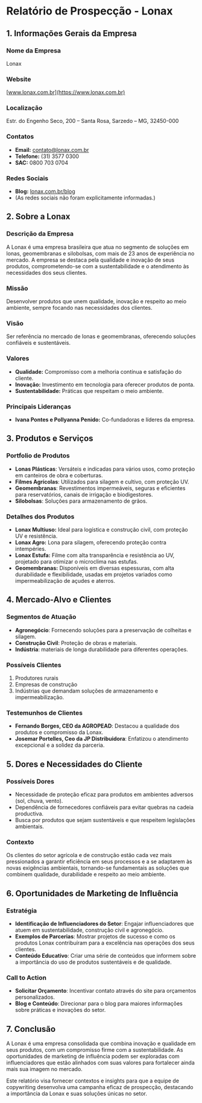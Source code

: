 # Relatório de Prospecção - Lonax

## 1. Informações Gerais da Empresa

### Nome da Empresa
Lonax

### Website
[www.lonax.com.br](https://www.lonax.com.br)

### Localização
Estr. do Engenho Seco, 200 – Santa Rosa, Sarzedo – MG, 32450-000

### Contatos
- **Email:** contato@lonax.com.br
- **Telefone:** (31) 3577 0300
- **SAC:** 0800 703 0704

### Redes Sociais
- **Blog:** [lonax.com.br/blog](https://lonax.com.br/blog)
- (As redes sociais não foram explicitamente informadas.)

## 2. Sobre a Lonax

### Descrição da Empresa
A Lonax é uma empresa brasileira que atua no segmento de soluções em lonas, geomembranas e silobolsas, com mais de 23 anos de experiência no mercado. A empresa se destaca pela qualidade e inovação de seus produtos, comprometendo-se com a sustentabilidade e o atendimento às necessidades dos seus clientes.

### Missão
Desenvolver produtos que unem qualidade, inovação e respeito ao meio ambiente, sempre focando nas necessidades dos clientes.

### Visão
Ser referência no mercado de lonas e geomembranas, oferecendo soluções confiáveis e sustentáveis.

### Valores
- **Qualidade:** Compromisso com a melhoria contínua e satisfação do cliente.
- **Inovação:** Investimento em tecnologia para oferecer produtos de ponta.
- **Sustentabilidade:** Práticas que respeitam o meio ambiente.

### Principais Lideranças
- **Ivana Pontes e Pollyanna Penido:** Co-fundadoras e líderes da empresa.

## 3. Produtos e Serviços

### Portfolio de Produtos
- **Lonas Plásticas**: Versáteis e indicadas para vários usos, como proteção em canteiros de obra e coberturas.
- **Filmes Agrícolas**: Utilizados para silagem e cultivo, com proteção UV.
- **Geomembranas**: Revestimentos impermeáveis, seguras e eficientes para reservatórios, canais de irrigação e biodigestores.
- **Silobolsas**: Soluções para armazenamento de grãos.

### Detalhes dos Produtos
- **Lonax Multiuso:** Ideal para logística e construção civil, com proteção UV e resistência.
- **Lonax Agro:** Lona para silagem, oferecendo proteção contra intempéries.
- **Lonax Estufa:** Filme com alta transparência e resistência ao UV, projetado para otimizar o microclima nas estufas.
- **Geomembranas:** Disponíveis em diversas espessuras, com alta durabilidade e flexibilidade, usadas em projetos variados como impermeabilização de açudes e aterros.

## 4. Mercado-Alvo e Clientes

### Segmentos de Atuação
- **Agronegócio**: Fornecendo soluções para a preservação de colheitas e silagem.
- **Construção Civil**: Proteção de obras e materiais.
- **Indústria**: materiais de longa durabilidade para diferentes operações.

### Possíveis Clientes
1. Produtores rurais
2. Empresas de construção
3. Indústrias que demandam soluções de armazenamento e impermeabilização.

### Testemunhos de Clientes
- **Fernando Borges, CEO da AGROPEAD**: Destacou a qualidade dos produtos e compromisso da Lonax.
- **Josemar Portelles, Ceo da JP Distribuidora**: Enfatizou o atendimento excepcional e a solidez da parceria.

## 5. Dores e Necessidades do Cliente

### Possíveis Dores
- Necessidade de proteção eficaz para produtos em ambientes adversos (sol, chuva, vento).
- Dependência de fornecedores confiáveis para evitar quebras na cadeia productiva.
- Busca por produtos que sejam sustentáveis e que respeitem legislações ambientais.

### Contexto
Os clientes do setor agrícola e de construção estão cada vez mais pressionados a garantir eficiência em seus processos e a se adaptarem às novas exigências ambientais, tornando-se fundamentais as soluções que combinem qualidade, durabilidade e respeito ao meio ambiente.

## 6. Oportunidades de Marketing de Influência

### Estratégia
- **Identificação de Influenciadores do Setor**: Engajar influenciadores que atuem em sustentabilidade, construção civil e agronegócio.
- **Exemplos de Parcerias**: Mostrar projetos de sucesso e como os produtos Lonax contribuíram para a excelência nas operações dos seus clientes.
- **Conteúdo Educativo**: Criar uma série de conteúdos que informem sobre a importância do uso de produtos sustentáveis e de qualidade.

### Call to Action
- **Solicitar Orçamento**: Incentivar contato através do site para orçamentos personalizados.
- **Blog e Conteúdo**: Direcionar para o blog para maiores informações sobre práticas e inovações do setor.

## 7. Conclusão
A Lonax é uma empresa consolidada que combina inovação e qualidade em seus produtos, com um compromisso firme com a sustentabilidade. As oportunidades de marketing de influência podem ser exploradas com influenciadores que estão alinhados com suas valores para fortalecer ainda mais sua imagem no mercado. 

Este relatório visa fornecer contextos e insights para que a equipe de copywriting desenvolva uma campanha eficaz de prospecção, destacando a importância da Lonax e suas soluções únicas no setor.